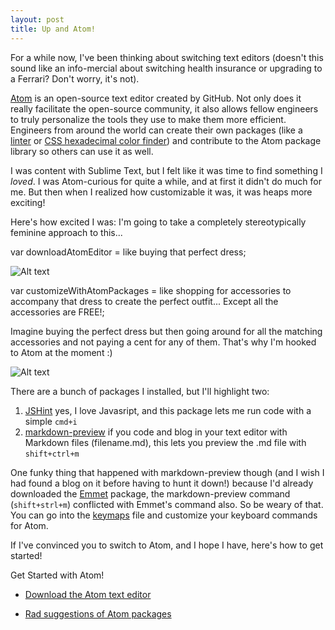 ```yaml
---
layout: post
title: Up and Atom!
---
```


For a while now, I've been thinking about switching text editors (doesn't this sound like an info-mercial about switching health insurance or upgrading to a Ferrari? Don't worry, it's not).

[Atom](atom.io) is an open-source text editor created by GitHub. Not only does it really facilitate the open-source community, it also allows fellow engineers to truly personalize the tools they use to make them more efficient. Engineers from around the world can create their own packages (like a [linter](https://atom.io/packages/linter) or [CSS hexadecimal color finder](https://atom.io/packages/color-picker
)) and contribute to the Atom package library so others can use it as well.

I was content with Sublime Text, but I felt like it was time to find something I *loved*. I was Atom-curious for quite a while, and at first it didn't do much for me. But then when I realized how customizable it was, it was heaps more exciting!

Here's how excited I was: I'm going to take a completely stereotypically feminine approach to this...

var downloadAtomEditor = like buying that perfect dress;

![Alt text](https://s-media-cache-ak0.pinimg.com/originals/1f/5c/a9/1f5ca90bbb3f2e95f488bc9eb5d3470a.jpg)

var customizeWithAtomPackages = like shopping for accessories to accompany that dress to create the perfect outfit... Except all the accessories are FREE!;

Imagine buying the perfect dress but then going around for all the matching accessories and not paying a cent for any of them. That's why I'm hooked to Atom at the moment :)

![Alt text](https://i.imgflip.com/sfona.jpg)

There are a bunch of packages I installed, but I'll highlight two:

1. [JSHint](https://atom.io/packages/jshint) yes, I love Javasript, and this package lets me run code with a simple ```cmd+i```
2. [markdown-preview](https://atom.io/packages/markdown-preview) if you code and blog in your text editor with Markdown files (filename.md), this lets you preview the .md file with ```shift+ctrl+m```

One funky thing that happened with markdown-preview though (and I wish I had found a blog on it before having to hunt it down!) because I'd already downloaded the [Emmet](https://discuss.atom.io/t/keyboard-shortcut-overriding-emmet-and-markdown-preview/14113) package, the markdown-preview command (```shift+strl+m```) conflicted with Emmet's command also. So be weary of that. You can go into the [keymaps](https://atom.io/docs/latest/behind-atom-keymaps-in-depth) file and customize your keyboard commands for Atom.

If I've convinced you to switch to Atom, and I hope I have, here's how to get started!

Get Started with Atom!

- [Download the Atom text editor](atom.io)

- [Rad suggestions of Atom packages](http://elijahmanor.com/github-atom-packages/)
